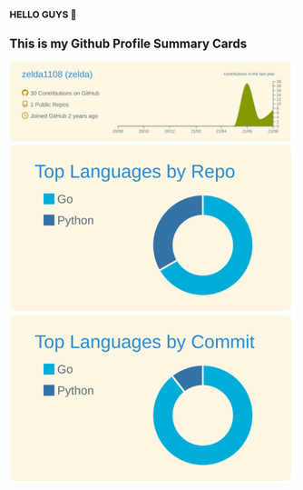 ### HELLO GUYS 👋
##  This is my Github Profile Summary Cards

[![](https://raw.githubusercontent.com/zelda1108/zelda1108/main/profile-summary-card-output/solarized/0-profile-details.svg)](https://github.com/vn7n24fzkq/github-profile-summary-cards)
[![](https://raw.githubusercontent.com/zelda1108/zelda1108/main/profile-summary-card-output/solarized/1-repos-per-language.svg)](https://github.com/vn7n24fzkq/github-profile-summary-cards) [![](https://raw.githubusercontent.com/zelda1108/zelda1108/main/profile-summary-card-output/solarized/2-most-commit-language.svg)](https://github.com/vn7n24fzkq/github-profile-summary-cards)

<!--
**zelda1108/zelda1108** is a ✨ _special_ ✨ repository because its `README.md` (this file) appears on your GitHub profile.

Here are some ideas to get you started:

- 🔭 I’m currently working on ...
- 🌱 I’m currently learning ...
- 👯 I’m looking to collaborate on ...
- 🤔 I’m looking for help with ...
- 💬 Ask me about ...
- 📫 How to reach me: ...
- 😄 Pronouns: ...
- ⚡ Fun fact: ...
-->
